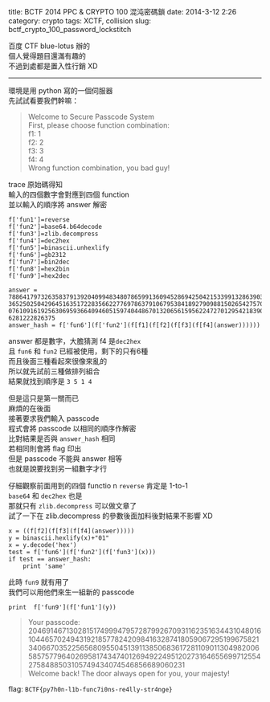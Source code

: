 title: BCTF 2014 PPC & CRYPTO 100 混沌密碼鎖
date: 2014-3-12 2:26 
category: crypto
tags: XCTF, collision
slug: bctf_crypto_100_password_lockstitch

百度 CTF blue-lotus 辦的  
個人覺得題目還滿有趣的  
不過到處都是置入性行銷 XD  
* * *

環境是用 python 寫的一個伺服器  
先試試看要我們幹嘛：  

> Welcome to Secure Passcode System  
> First, please choose function combination:  
> f1: 1  
> f2: 2  
> f3: 3  
> f4: 4  
> Wrong function combination, you bad guy!  

trace 原始碼得知  
輸入的四個數字會對應到四個 function  
並以輸入的順序將 answer 解密  

```
f['fun1']=reverse
f['fun2']=base64.b64decode
f['fun3']=zlib.decompress
f['fun4']=dec2hex
f['fun5']=binascii.unhexlify
f['fun6']=gb2312
f['fun7']=bin2dec
f['fun8']=hex2bin
f['fun9']=hex2dec

answer = 78864179732635837913920409948348078659913609452869425042153399132863903834522
3652502504296451635172283566227769786379106795384189279098815026542757070698107378508
0761091619256306959366409460515974044867013206561595622472701295421839060280657753745
6281222826375
answer_hash = f['fun6'](f['fun2'](f[f1](f[f2](f[f3](f[f4](answer))))))
```

answer 都是數字，大膽猜測 f4 是`dec2hex`  
且 `fun6` 和 `fun2` 已經被使用，剩下的只有6種  
而且後面三種看起來很像來亂的  
所以就先試前三種做排列組合  
結果就找到順序是 `3 5 1 4`  

但是這只是第一關而已  
麻煩的在後面  
接著要求我們輸入 passcode  
程式會將 passcode 以相同的順序作解密  
比對結果是否與 `answer_hash` 相同  
若相同則會將 flag 印出  
但是 passcode 不能與 answer 相等  
也就是說要找到另一組數字才行  

仔細觀察前面用到的四個 functio  n
`reverse` 肯定是 1-to-1  
`base64` 和 `dec2hex` 也是  
那就只有 `zlib.decompress` 可以做文章了  
試了一下在 zlib.decompress 的參數後面加料後對結果不影響 XD  

```
x = ((f[f2](f[f3](f[f4](answer)))))
y = binascii.hexlify(x)+"01"
x = y.decode('hex')
test = f['fun6'](f['fun2'](f['fun3'](x)))
if test == answer_hash:
    print 'same'
```

此時 `fun9` 就有用了  
我們可以用他們來生一組新的 passcode  

```
print  f['fun9'](f['fun1'](y))
```

> Your passcode: 2046914671302815174999479572879926709311623516344310480161044657024943192185778242098416328741805906729519967582134066703522565680955045139113850683617281109011304982006585757796402695817434740126949224951202731646556997125542758488503105749434074546856689060231  
> Welcome back! The door always open for you, your majesty!

flag: `BCTF{py7h0n-l1b-func7i0ns-re4lly-str4nge}`
